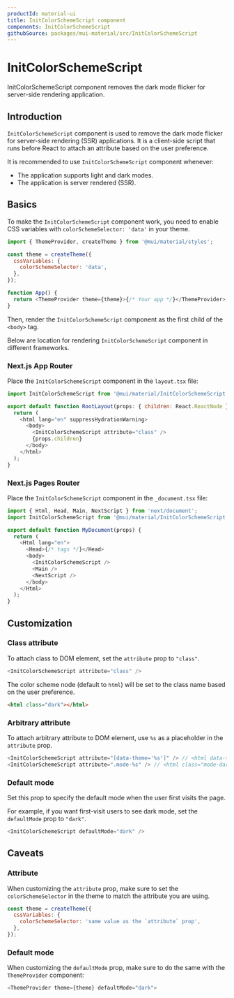 ```yaml
---
productId: material-ui
title: InitColorSchemeScript component
components: InitColorSchemeScript
githubSource: packages/mui-material/src/InitColorSchemeScript
---
```


# InitColorSchemeScript

<p class="description">InitColorSchemeScript component removes the dark mode flicker for server-side rendering application.</p>

## Introduction

`InitColorSchemeScript` component is used to remove the dark mode flicker for server-side rendering (SSR) applications.
It is a client-side script that runs before React to attach an attribute based on the user preference.

It is recommended to use `InitColorSchemeScript` component whenever:

- The application supports light and dark modes.
- The application is server rendered (SSR).

## Basics

To make the `InitColorSchemeScript` component work, you need to enable CSS variables with `colorSchemeSelector: 'data'` in your theme.

```js
import { ThemeProvider, createTheme } from '@mui/material/styles';

const theme = createTheme({
  cssVariables: {
    colorSchemeSelector: 'data',
  },
});

function App() {
  return <ThemeProvider theme={theme}>{/* Your app */}</ThemeProvider>;
}
```

Then, render the `InitColorSchemeScript` component as the first child of the `<body>` tag.

Below are location for rendering `InitColorSchemeScript` component in different frameworks.

### Next.js App Router

Place the `InitColorSchemeScript` component in the `layout.tsx` file:

```js title="src/app/layout.tsx"
import InitColorSchemeScript from '@mui/material/InitColorSchemeScript';

export default function RootLayout(props: { children: React.ReactNode }) {
  return (
    <html lang="en" suppressHydrationWarning>
      <body>
        <InitColorSchemeScript attribute="class" />
        {props.children}
      </body>
    </html>
  );
}
```

### Next.js Pages Router

Place the `InitColorSchemeScript` component in the `_document.tsx` file:

```js title="pages/_document.tsx"
import { Html, Head, Main, NextScript } from 'next/document';
import InitColorSchemeScript from '@mui/material/InitColorSchemeScript';

export default function MyDocument(props) {
  return (
    <Html lang="en">
      <Head>{/* tags */}</Head>
      <body>
        <InitColorSchemeScript />
        <Main />
        <NextScript />
      </body>
    </Html>
  );
}
```

## Customization

### Class attribute

To attach class to DOM element, set the `attribute` prop to `"class"`.

```js
<InitColorSchemeScript attribute="class" />
```

The color scheme node (default to `html`) will be set to the class name based on the user preference.

```html
<html class="dark"></html>
```

### Arbitrary attribute

To attach arbitrary attribute to DOM element, use `%s` as a placeholder in the `attribute` prop.

```js
<InitColorSchemeScript attribute="[data-theme='%s']" /> // <html data-theme="dark">
<InitColorSchemeScript attribute=".mode-%s" /> // <html class="mode-dark">
```

### Default mode

Set this prop to specify the default mode when the user first visits the page.

For example, if you want first-visit users to see dark mode, set the `defaultMode` prop to `"dark"`.

```js
<InitColorSchemeScript defaultMode="dark" />
```

## Caveats

### Attribute

When customizing the `attribute` prop, make sure to set the `colorSchemeSelector` in the theme to match the attribute you are using.

```js
const theme = createTheme({
  cssVariables: {
    colorSchemeSelector: 'same value as the `attribute` prop',
  },
});
```

### Default mode

When customizing the `defaultMode` prop, make sure to do the same with the `ThemeProvider` component:

```js
<ThemeProvider theme={theme} defaultMode="dark">
```
